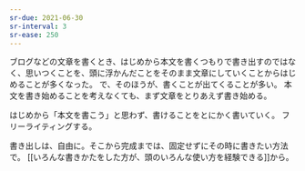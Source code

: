 ```yaml
---
sr-due: 2021-06-30
sr-interval: 3
sr-ease: 250
---
```


ブログなどの文章を書くとき、はじめから本文を書くつもりで書き出すのではなく、思いつくことを、頭に浮かんだことをそのまま文章にしていくことからはじめることが多くなった。
で、そのほうが、書くことが出てくることが多い。
本文を書き始めることを考えなくても、まず文章をとりあえず書き始める。

はじめから「本文を書こう」と思わず、書けることをとにかく書いていく。
フリーライティングする。

書き出しは、自由に。そこから完成までは、固定せずにその時に書きたい方法で。
[[いろんな書きかたをした方が、頭のいろんな使い方を経験できる]]から。